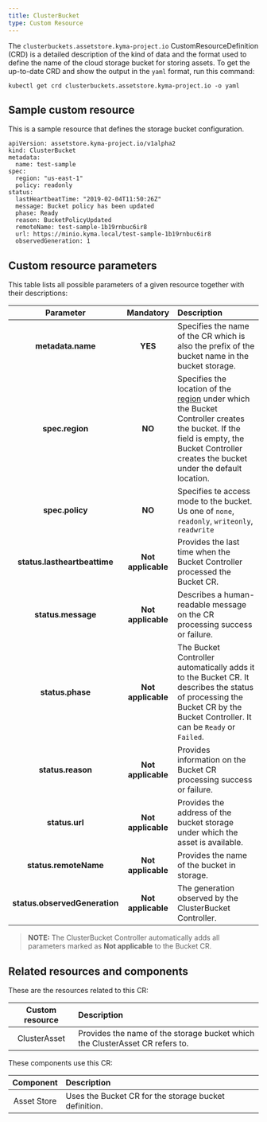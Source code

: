 ```yaml
---
title: ClusterBucket
type: Custom Resource
---
```


The `clusterbuckets.assetstore.kyma-project.io` CustomResourceDefinition (CRD) is a detailed description of the kind of data and the format used to define the name of the cloud storage bucket for storing assets. To get the up-to-date CRD and show the output in the `yaml` format, run this command:

```
kubectl get crd clusterbuckets.assetstore.kyma-project.io -o yaml
```

## Sample custom resource

This is a sample resource that defines the storage bucket configuration.

```
apiVersion: assetstore.kyma-project.io/v1alpha2
kind: ClusterBucket
metadata:
  name: test-sample
spec:
  region: "us-east-1"
  policy: readonly
status:
  lastHeartbeatTime: "2019-02-04T11:50:26Z"
  message: Bucket policy has been updated
  phase: Ready
  reason: BucketPolicyUpdated
  remoteName: test-sample-1b19rnbuc6ir8
  url: https://minio.kyma.local/test-sample-1b19rnbuc6ir8
  observedGeneration: 1
```

## Custom resource parameters

This table lists all possible parameters of a given resource together with their descriptions:


| Parameter   |      Mandatory      |  Description |
|:----------:|:-------------:|:------|
| **metadata.name** |    **YES**   | Specifies the name of the CR which is also the prefix of the bucket name in the bucket storage. |
| **spec.region** |    **NO**   | Specifies the location of the [region](https://github.com/kyma-project/kyma/blob/master/components/assetstore-controller-manager/config/crds/assetstore_v1alpha1_bucket.yaml#L34) under which the Bucket Controller creates the bucket. If the field is empty, the Bucket Controller creates the bucket under the default location. |
| **spec.policy** | **NO** | Specifies te access mode to the bucket. Us one of `none`, `readonly`, `writeonly`, `readwrite` |
| **status.lastheartbeattime** |    **Not applicable**    | Provides the last time when the Bucket Controller processed the Bucket CR. |
| **status.message** |    **Not applicable**    | Describes a human-readable message on the CR processing success or failure. |
| **status.phase** |    **Not applicable**    | The Bucket Controller automatically adds it to the Bucket CR. It describes the status of processing the Bucket CR by the Bucket Controller. It can be `Ready` or `Failed`. |
| **status.reason** |    **Not applicable**    | Provides information on the Bucket CR processing success or failure. |
| **status.url** |    **Not applicable**   | Provides the address of the bucket storage under which the asset is available. |
| **status.remoteName** |    **Not applicable**   | Provides the name of the bucket in storage. |
| **status.observedGeneration** |    **Not applicable**   | The generation observed by the ClusterBucket Controller. |

> **NOTE:** The ClusterBucket Controller automatically adds all parameters marked as **Not applicable** to the Bucket CR.

## Related resources and components

These are the resources related to this CR:

| Custom resource |   Description |
|:----------:|:------|
| ClusterAsset |  Provides the name of the storage bucket which the ClusterAsset CR refers to. |

These components use this CR:

| Component   |   Description |
|:----------:|:------|
| Asset Store |  Uses the Bucket CR for the storage bucket definition. |
